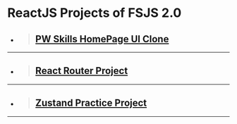 # ReactJS Projects of FSJS 2.0

- > ## [PW Skills HomePage UI Clone](https://github.com/yashPundhir/PW_Skills_HomePage_UI_Clone)

---

- > ## [React Router Project](https://github.com/yashPundhir/React_Router_Practice_Project)

---

- > ## [Zustand Practice Project](https://github.com/yashPundhir/Zustand_Practice_Project)

---
